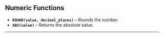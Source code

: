 ## Numeric Functions

- **`ROUND(value, decimal_places)`** – Rounds the number.
- **`ABS(value)`** – Returns the absolute value.

---